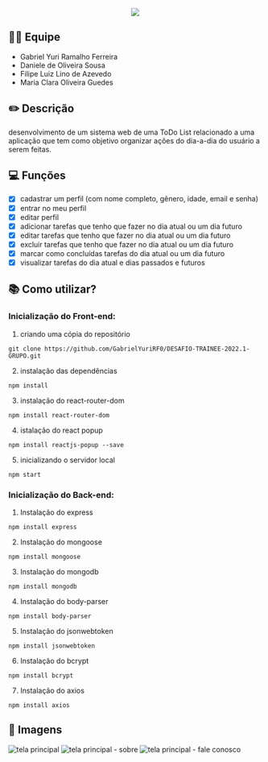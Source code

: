 <p align="center">
  <img  src="https://user-images.githubusercontent.com/62821027/202878856-22915aec-c3bb-4391-88d3-8da54aa9b1db.png">
</p>

## 🧑‍💻 Equipe
- Gabriel Yuri Ramalho Ferreira
- Daniele de Oliveira Sousa
- Filipe Luiz Lino de Azevedo
- Maria Clara Oliveira Guedes

## ✏️ Descrição
desenvolvimento de um sistema web de uma ToDo List relacionado a uma aplicação que tem como objetivo organizar ações do dia-a-dia do usuário a serem feitas.

## 💻 Funções
 - [x] cadastrar um perfil (com nome completo, gênero, idade, email e senha)
 - [x] entrar no meu perfil
 - [x] editar perfil
 - [x] adicionar tarefas que tenho que fazer no dia atual ou um dia futuro
 - [x] editar tarefas que tenho que fazer no dia atual ou um dia futuro
 - [x] excluir tarefas que tenho que fazer no dia atual ou um dia futuro
 - [x] marcar como concluídas tarefas do dia atual ou um dia futuro
 - [x] visualizar tarefas do dia atual e dias passados e futuros

## 📚 Como utilizar?

### Inicialização do Front-end:

1. criando uma cópia do repositório 
~~~
git clone https://github.com/GabrielYuriRF0/DESAFIO-TRAINEE-2022.1-GRUPO.git
~~~
2. instalação das dependências
~~~
npm install 
~~~
3. instalação do react-router-dom
~~~
npm install react-router-dom
~~~
4. istalação do react popup
~~~
npm install reactjs-popup --save
~~~
5. inicializando o servidor local
~~~
npm start
~~~

### Inicialização do Back-end:

1. Instalação do express
~~~
npm install express
~~~
2. Instalação do mongoose
~~~
npm install mongoose
~~~
3. Instalação do mongodb
~~~
npm install mongodb
~~~
4. Instalação do body-parser
~~~
npm install body-parser
~~~
5. Instalação do jsonwebtoken
~~~
npm install jsonwebtoken
~~~
6. Instalação do bcrypt
~~~
npm install bcrypt
~~~
7. Instalação do axios
~~~
npm install axios
~~~

## 📸 Imagens

![tela principal](https://user-images.githubusercontent.com/62821027/202879052-d2384b3c-945a-402e-bc1d-12b78440955a.png)
![tela principal - sobre](https://user-images.githubusercontent.com/62821027/202879079-bbfb5c96-e78c-46db-8f85-0ca2e215232f.png)
![tela principal - fale conosco](https://user-images.githubusercontent.com/62821027/202879083-39b33656-2917-48d5-a198-1cf319b4d590.png)



 
